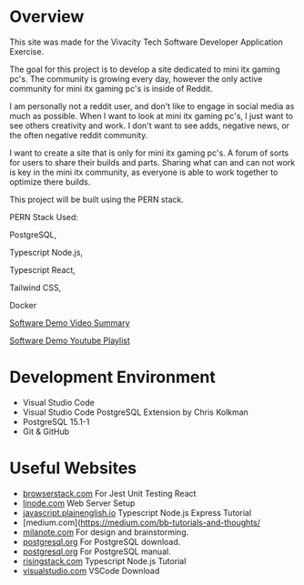 # Overview
This site was made for the Vivacity Tech Software Developer Application Exercise. 

The goal for this project is to develop a site dedicated to mini itx gaming pc's. The community is growing every day, however the only active community for mini itx gaming pc's is inside of Reddit. 

I am personally not a reddit user, and don't like to engage in social media as much as possible. When I want to look at mini itx gaming pc's, I just want to see others creativity and work. I don't want to see adds, negative news, or the often negative reddit community. 

I want to create a site that is only for mini itx gaming pc's. A forum of sorts for users to share their builds and parts. Sharing what can and can not work is key in the mini itx community, as everyone is able to work together to optimize there builds. 

This project will be built using the PERN stack. 

PERN Stack Used: 

PostgreSQL, 

Typescript Node.js,

Typescript React,

Tailwind CSS,

Docker


[Software Demo Video Summary](https://youtu.be/Sol_LbAS7no)

[Software Demo Youtube Playlist](https://youtube.com/playlist?list=PL-zZ5EH-lCGJRKcp54DC-v68XLcOX7Yqn)

# Development Environment
* Visual Studio Code
* Visual Studio Code PostgreSQL Extension by Chris Kolkman
* PostgreSQL 15.1-1
* Git & GitHub

# Useful Websites
* [browserstack.com](https://www.browserstack.com/guide/unit-testing-of-react-apps-using-jest) For Jest Unit Testing React
* [linode.com](https://www.linode.com/docs/guides/using-nodejs-typescript-and-express-to-build-a-web-server/) Web Server Setup
* [javascript.plainenglish.io](https://javascript.plainenglish.io/typescript-node-js-express-js-create-a-backend-application-f5110dbe5c19) Typescript Node.js Express Tutorial 
* [medium.com](https://medium.com/bb-tutorials-and-thoughts/
* [milanote.com](https://milanote.com/) For design and brainstorming.
* [postgresql.org](https://www.postgresql.org/) For PostgreSQL download.
* [postgresql.org](https://www.postgresql.org/docs/current/) For PostgreSQL manual.
* [risingstack.com](https://blog.risingstack.com/building-a-node-js-app-with-typescript-tutorial/) Typescript Node.js Tutorial
* [visualstudio.com](https://code.visualstudio.com/download) VSCode Download
